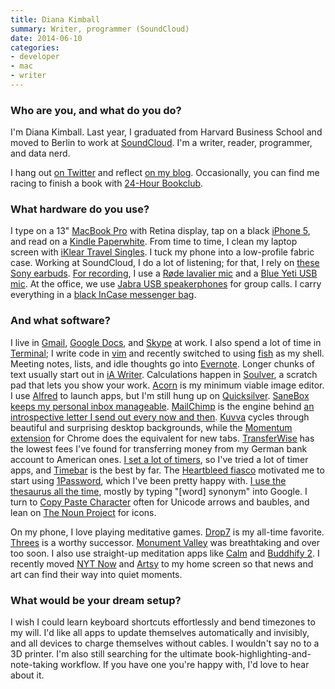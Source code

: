 ```yaml
---
title: Diana Kimball
summary: Writer, programmer (SoundCloud)
date: 2014-06-10
categories:
- developer
- mac
- writer
---
```


### Who are you, and what do you do?

I'm Diana Kimball. Last year, I graduated from Harvard Business School and moved to Berlin to work at [SoundCloud][]. I'm a writer, reader, programmer, and data nerd. 

I hang out [on Twitter](https://twitter.com/dianakimball/ "Diana's Twitter account.") and reflect [on my blog](http://blog.dianakimball.com/ "Diana's weblog."). Occasionally, you can find me racing to finish a book with [24-Hour Bookclub](http://24hourbookclub.com/ "A reading flashmob.").

### What hardware do you use?

I type on a 13" [MacBook Pro][macbook-pro] with Retina display, tap on a black [iPhone 5][iphone-5], and read on a [Kindle Paperwhite][kindle-paperwhite]. From time to time, I clean my laptop screen with [iKlear Travel Singles][iklear-travel-singles]. I tuck my phone into a low-profile fabric case. Working at SoundCloud, I do a lot of listening; for that, I rely on [these Sony earbuds][xba-c10ip]. [For recording](http://blog.dianakimball.com/speaking "Diana's talks."), I use a [Røde lavalier mic][smartlav] and a [Blue Yeti USB mic][yeti]. At the office, we use [Jabra USB speakerphones][speak-410] for group calls. I carry everything in a [black InCase messenger bag][leather-and-canvas-mini-messenger].

### And what software?

I live in [Gmail][], [Google Docs][google-docs], and [Skype][] at work. I also spend a lot of time in [Terminal][]; I write code in [vim][] and recently switched to using [fish][] as my shell. Meeting notes, lists, and idle thoughts go into [Evernote][]. Longer chunks of text usually start out in [iA Writer][ia-writer]. Calculations happen in [Soulver][], a scratch pad that lets you show your work. [Acorn][] is my minimum viable image editor. I use [Alfred][] to launch apps, but I'm still hung up on [Quicksilver][]. [SaneBox][] [keeps my personal inbox manageable](http://blog.dianakimball.com/post/81885781593 "Diana's post mentioning SaneBox."). [MailChimp][] is the engine behind [an introspective letter I send out every now and then](http://expertnovice.com/ "Diana's mailing list."). [Kuvva][kuvva-mac] cycles through beautiful and surprising desktop backgrounds, while the [Momentum extension][momentum.2] for Chrome does the equivalent for new tabs. [TransferWise][] has the lowest fees I've found for transferring money from my German bank account to American ones. [I set a lot of timers](https://twitter.com/dianakimball/status/452873877551849472 "Diana's tweet about timers."), so I've tried a lot of timer apps, and [Timebar][] is the best by far. The [Heartbleed fiasco](http://xkcd.com/1354/ "The xkcd comic about Heartbleed.") motivated me to start using [1Password][], which I've been pretty happy with. [I use the thesaurus all the time](https://twitter.com/dianakimball/status/452566009673973761 "Diana's tweet about using the thesaurus all the time."), mostly by typing "[word] synonym" into Google. I turn to [Copy Paste Character][copy-paste-character] often for Unicode arrows and baubles, and lean on [The Noun Project][the-noun-project] for icons.

On my phone, I love playing meditative games. [Drop7][drop7-ios] is my all-time favorite. [Threes][threes-ios] is a worthy successor. [Monument Valley][monument-valley-ios] was breathtaking and over too soon. I also use straight-up meditation apps like [Calm][calm-ios] and [Buddhify 2][buddhify-ios]. I recently moved [NYT Now][nyt-now-ios] and [Artsy][artsy-ios] to my home screen so that news and art can find their way into quiet moments.

### What would be your dream setup?

I wish I could learn keyboard shortcuts effortlessly and bend timezones to my will. I'd like all apps to update themselves automatically and invisibly, and all devices to charge themselves without cables. I wouldn't say no to a 3D printer. I'm also still searching for the ultimate book-highlighting-and-note-taking workflow. If you have one you're happy with, I'd love to hear about it.

[1password]: https://1password.com "Password management software for Mac OS X."
[acorn]: https://flyingmeat.com/acorn/ "An image editor for the Mac."
[alfred]: https://www.alfredapp.com/ "A launcher app for the Mac."
[artsy-ios]: https://apps.apple.com/us/app/artsy-art-world-in-your-pocket/id703796080 "An app for the art service."
[buddhify-ios]: https://apps.apple.com/us/app/buddhify-2/id687421118 "A mindfulness app."
[calm-ios]: https://apps.apple.com/us/app/calm-meditate-sleep-relax/id571800810 "A meditation and relaxation app."
[copy-paste-character]: https://copypastecharacter.com/ "A service for creating sets of characters to copy and paste."
[drop7-ios]: https://apps.apple.com/us/app/drop7-by-zynga/id425245634 "An addictive puzzle game for the iPhone."
[evernote]: https://evernote.com/ "Online software for capturing notes."
[fish]: https://fishshell.com/ "A command-line shell."
[gmail]: https://en.wikipedia.org/wiki/Gmail "Web-based email."
[google-docs]: https://en.wikipedia.org/wiki/Google_Docs "A web-based office suite."
[ia-writer]: https://ia.net/topics/ia-writer-for-mac "A full-screen writing tool for the Mac."
[iklear-travel-singles]: http://web.archive.org/web/20191130214431/https://www.amazon.com/iKlear-Travel-Singles-iPhone-MacBook/dp/B001W2UYYC "Screen cleaning wipes."
[iphone-5]: https://en.wikipedia.org/wiki/IPhone_5 "A smartphone."
[kindle-paperwhite]: http://web.archive.org/web/20230502144520/https://www.amazon.com/Kindle-Paperwhite-Touch-light/dp/B007OZNZG0 "An e-book reader with a book-like screen."
[kuvva-mac]: http://web.archive.org/web/20170222065900/https://www.kuvva.com/mac "A desktop wallpaper application."
[leather-and-canvas-mini-messenger]: http://web.archive.org/web/20141014205246/http://goincase.com:80/shop/incase-canvas-and-leather-mini-messenger "A laptop bag."
[macbook-pro]: https://www.apple.com/macbook-pro/ "A laptop."
[mailchimp]: https://mailchimp.com/ "A templated mailing list system."
[momentum.2]: https://chrome.google.com/webstore/detail/momentum/laookkfknpbbblfpciffpaejjkokdgca "A Chrome extension that displays a dashboard in new tabs."
[monument-valley-ios]: https://apps.apple.com/us/app/monument-valley/id728293409 "A pretty puzzle/adventure game."
[nyt-now-ios]: https://apps.apple.com/us/app/nyt-now/id798993249 "A news app."
[quicksilver]: https://qsapp.com/ "A data manipulator and launcher for the Mac."
[sanebox]: https://www.sanebox.com/ "A service for helping to control your inbox."
[skype]: https://www.skype.com/en/ "Voice and video chat software."
[smartlav]: http://web.archive.org/web/20220315031630/https://www.rode.com/microphones/smartlav-plus/ "A lavalier microphone for smart phones."
[soulver]: http://web.archive.org/web/20210803200243/https://www.acqualia.com/soulver/ "A Mac application that's a cross between a spreadsheet and a calculator."
[soundcloud]: https://soundcloud.com/ "An audio creation and sharing service."
[speak-410]: http://web.archive.org/web/20210514075901/https://www.jabra.com/Products/PC_Headsets/Jabra_SPEAK__410_Series/Jabra_SPEAK_410 "A USB speakerphone."
[terminal]: https://en.wikipedia.org/wiki/Terminal_(OS_X) "A console application included with Mac OS X."
[the-noun-project]: https://thenounproject.com/ "A collection of icons representing nouns."
[threes-ios]: https://apps.apple.com/us/app/threes/id779157948 "A number-matching puzzle game."
[timebar]: https://www.macupdate.com/discontinued-apps "A menubar timer app for Mac OS X."
[transferwise]: http://web.archive.org/web/20230811101909/https://wise.com/us/ "A service for transferring money between countries."
[vim]: https://www.vim.org/ "A command-line text editor."
[xba-c10ip]: http://web.archive.org/web/20190508143556/https://www.amazon.com/Sony-XBA-C10IP-WHI-Earbuds-iPhone/dp/B00BXEQXD0 "In-ear headphones with a microphone."
[yeti]: http://web.archive.org/web/20160413134343/http://www.bluemic.com:80/yeti/ "A USB microphone."
